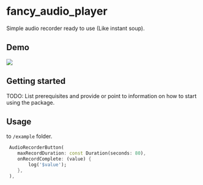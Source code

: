 # fancy_audio_player

Simple audio recorder ready to use (Like instant soup).

## Demo

![](https://github.com/saulrmzlpz/fancy_audio_recorder/blob/main/demo.gif)

## Getting started

TODO: List prerequisites and provide or point to information on how to
start using the package.

## Usage
to `/example` folder.

```dart
 AudioRecorderButton(
    maxRecordDuration: const Duration(seconds: 80),
    onRecordComplete: (value) {
        log('$value');
    },
 ),
```


